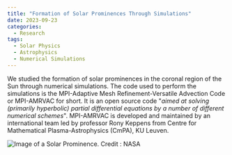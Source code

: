 ```yaml
---
title: "Formation of Solar Prominences Through Simulations"
date: 2023-09-23
categories:
  - Research
tags:
  - Solar Physics
  - Astrophysics
  - Numerical Simulations
---
```


We studied the formation of solar prominences in the coronal region of the Sun through numerical simulations. The code used to perform the simulations is the MPI-Adaptive Mesh Refinement-Versatile Advection Code or MPI-AMRVAC for short. It is an open source code "_aimed at solving (primarily hyperbolic) partial differential equations by a number of different numerical schemes_". MPI-AMRVAC is developed and maintained by an international team led by professor Rony Keppens from Centre for Mathematical Plasma-Astrophysics (CmPA), KU Leuven.  

![Image of a Solar Prominence. Credit : NASA](/assets/img/prominence.jpg "Solar Prominence")
